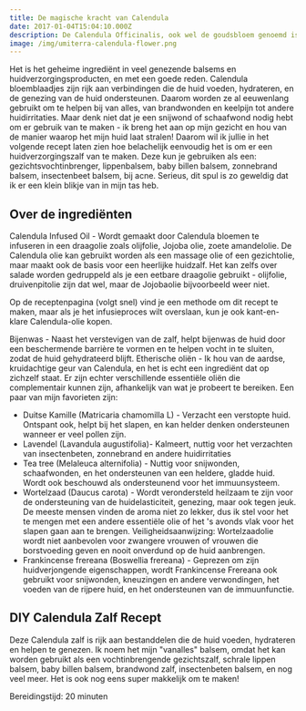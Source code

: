 ```yaml
---
title: De magische kracht van Calendula
date: 2017-01-04T15:04:10.000Z
description: De Calendula Officinalis, ook wel de goudsbloem genoemd is een bloem die bekend staat om zijn helende, ontstekingsremmende werking
image: /img/umiterra-calendula-flower.png
---
```


Het is het geheime ingrediënt in veel genezende balsems en huidverzorgingsproducten, en met een goede reden. Calendula bloemblaadjes zijn rijk aan verbindingen die de huid voeden, hydrateren, en de genezing van de huid ondersteunen. Daarom worden ze al eeuwenlang gebruikt om te helpen bij van alles, van brandwonden en keelpijn tot andere huidirritaties. Maar denk niet dat je een snijwond of schaafwond nodig hebt om er gebruik van te maken - ik breng het aan op mijn gezicht en hou van de manier waarop het mijn huid laat stralen! Daarom wil ik jullie in het volgende recept laten zien hoe belachelijk eenvoudig het is om er een huidverzorgingszalf van te maken. Deze kun je gebruiken als een: gezichtsvochtinbrenger, lippenbalsem, baby billen balsem, zonnebrand balsem, insectenbeet balsem, bij acne. Serieus, dit spul is zo geweldig dat ik er een klein blikje van in mijn tas heb.

## Over de ingrediënten

Calendula Infused Oil - Wordt gemaakt door Calendula bloemen te infuseren in een draagolie zoals olijfolie, Jojoba olie, zoete amandelolie. De Calendula olie kan gebruikt worden als een massage olie of een gezichtolie, maar maakt ook de basis voor een heerlijke huidzalf. Het kan zelfs over salade worden gedruppeld als je een eetbare draagolie gebruikt - olijfolie, druivenpitolie zijn dat wel, maar de Jojobaolie bijvoorbeeld weer niet.

Op de receptenpagina (volgt snel) vind je een methode om dit recept te maken, maar als je het infusieproces wilt overslaan, kun je ook kant-en-klare Calendula-olie kopen.

Bijenwas - Naast het verstevigen van de zalf, helpt bijenwas de huid door een beschermende barrière te vormen en te helpen vocht in te sluiten, zodat de huid gehydrateerd blijft.
Etherische oliën - Ik hou van de aardse, kruidachtige geur van Calendula, en het is echt een ingrediënt dat op zichzelf staat. Er zijn echter verschillende essentiële oliën die complementair kunnen zijn, afhankelijk van wat je probeert te bereiken. Een paar van mijn favorieten zijn:

- Duitse Kamille (Matricaria chamomilla L) - Verzacht een verstopte huid. Ontspant ook, helpt bij het slapen, en kan helder denken ondersteunen wanneer er veel pollen zijn.
- Lavendel (Lavandula augustifolia)- Kalmeert, nuttig voor het verzachten van insectenbeten, zonnebrand en andere huidirritaties
- Tea tree (Melaleuca alternifolia) - Nuttig voor snijwonden, schaafwonden, en het ondersteunen van een heldere, gladde huid. Wordt ook beschouwd als ondersteunend voor het immuunsysteem.
- Wortelzaad (Daucus carota) - Wordt verondersteld heilzaam te zijn voor de ondersteuning van de huidelasticiteit, genezing, maar ook tegen jeuk. De meeste mensen vinden de aroma niet zo lekker, dus ik stel voor het te mengen met een andere essentiële olie of het 's avonds vlak voor het slapen gaan aan te brengen. Veiligheidsaanwijzing: Wortelzaadolie wordt niet aanbevolen voor zwangere vrouwen of vrouwen die borstvoeding geven en nooit onverdund op de huid aanbrengen.
- Frankincense frereana (Boswellia frereana) - Geprezen om zijn huidverjongende eigenschappen, wordt Frankincense Frereana ook gebruikt voor snijwonden, kneuzingen en andere verwondingen, het voeden van de rijpere huid, en het ondersteunen van de immuunfunctie.

## DIY Calendula Zalf Recept

Deze Calendula zalf is rijk aan bestanddelen die de huid voeden, hydrateren en helpen te genezen.
Ik noem het mijn "vanalles" balsem, omdat het kan worden gebruikt als een vochtinbrengende gezichtszalf, schrale lippen balsem, baby billen balsem, brandwond zalf, insectenbeten balsem, en nog veel meer. Het is ook nog eens super makkelijk om te maken!

Bereidingstijd: 20 minuten

